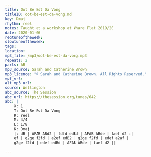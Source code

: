 ```yaml
---
title: Oot Be Est Da Vong
titleID: oot-be-est-da-vong.md
key: Dmaj
rhythm: reel
notes: Taught at a workshop at Whare Flat 2019/20
date: 2020-01-06
regtuneoftheweek:
slowtuneoftheweek:
tags:
location:
mp3_file: /mp3/oot-be-est-da-vong.mp3
repeats: 2
parts: AB
mp3_source: Sarah and Catherine Brown
mp3_licence: "© Sarah and Catherine Brown. All Rights Reserved."
mp3_url:
alt_mp3_url:
source: Wellington
abc_source: The Session
abc_url: https://thesession.org/tunes/642
abc: |
    X: 1
    T: Oot Be Est Da Vong
    R: reel
    M: 4/4
    L: 1/8
    K: Dmaj
    |: dB | AFAB ABd2 | fdfd edBd | AFAB ABde | faef d2 :|
    ef | g2ge f2fd | e2ef edB2 | g2ge f2fd | edef a2af |
    g2ge f2fd | edef edBd | AFAB ABde | faef d2 ||

---
```

